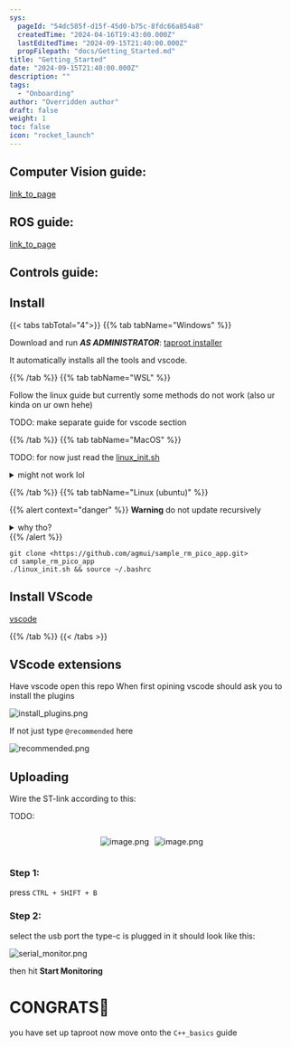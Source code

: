 ```yaml
---
sys:
  pageId: "54dc585f-d15f-45d0-b75c-8fdc66a854a8"
  createdTime: "2024-04-16T19:43:00.000Z"
  lastEditedTime: "2024-09-15T21:40:00.000Z"
  propFilepath: "docs/Getting_Started.md"
title: "Getting_Started"
date: "2024-09-15T21:40:00.000Z"
description: ""
tags:
  - "Onboarding"
author: "Overridden author"
draft: false
weight: 1
toc: false
icon: "rocket_launch"
---
```


## Computer Vision guide:

[link_to_page](86d45bc0-388b-4d26-8848-44f255f73d0e)

## ROS guide:

[link_to_page](3c76c1de-ec8f-46d6-8b0a-294005edc2d5)

## Controls guide:

## Install

{{< tabs tabTotal="4">}}
{{% tab tabName="Windows" %}}

Download and run _**AS ADMINISTRATOR**_: [taproot installer](https://github.com/Thornbots/TeachingFreshies/releases/tag/1.0)

It automatically installs all the tools and vscode.

{{% /tab %}}
{{% tab tabName="WSL" %}}

Follow the linux guide but currently some methods do not work (also ur kinda on ur own hehe)

TODO: make separate guide for vscode section

{{% /tab %}}
{{% tab tabName="MacOS" %}}

TODO: for now just read the [linux_init.sh](https://github.com/agmui/sample_rm_pico_app/blob/main/linux_init.sh)

<details>
<summary>might not work lol</summary>

`brew install libusb pkg-config`

Next install: [vscode](https://code.visualstudio.com/Download)

</details>

{{% /tab %}}
{{% tab tabName="Linux (ubuntu)" %}}

{{% alert context="danger" %}}
**Warning** do not update recursively
<details>
<summary>why tho?</summary>
There are some submodules that may go on for a while (like tinyusb) and I highly
recommend you don't need to get them.
If you want to see what submodules I update just look in `linux_init.sh`
</details>
{{% /alert %}}

```shell
git clone <https://github.com/agmui/sample_rm_pico_app.git>
cd sample_rm_pico_app
./linux_init.sh && source ~/.bashrc
```

## Install VScode

[vscode](https://code.visualstudio.com/Download)

{{% /tab %}}
{{< /tabs >}}

## VScode extensions

Have vscode open this repo
When first opining vscode should ask you to install the plugins

![install_plugins.png](https://prod-files-secure.s3.us-west-2.amazonaws.com/d518164a-d88e-44d1-a4ee-3adb3bd8bce0/89bd30f0-1825-4e77-867b-0a41ce370880/install_plugins.png?X-Amz-Algorithm=AWS4-HMAC-SHA256&X-Amz-Content-Sha256=UNSIGNED-PAYLOAD&X-Amz-Credential=ASIAZI2LB4667UILRRTJ%2F20250326%2Fus-west-2%2Fs3%2Faws4_request&X-Amz-Date=20250326T210711Z&X-Amz-Expires=3600&X-Amz-Security-Token=IQoJb3JpZ2luX2VjEM3%2F%2F%2F%2F%2F%2F%2F%2F%2F%2FwEaCXVzLXdlc3QtMiJHMEUCIQDds0E%2BUeL%2BxsWWKNwAuGlXz%2BhPHuA6XhoF0FNz16t%2F9QIgTS9YnMWHEhZyMz76X%2BqkKZEzJla2ZfA459qkWBqBnIQq%2FwMINhAAGgw2Mzc0MjMxODM4MDUiDGaUE92%2Fi8GHSwnaESrcA4cCtm6iF6tw6FsgCS%2BYsd5Ma8BB62RAs2cekHwqBonqjMP7ca1ym9INEBPz5EUQ7l3AMD0LijkwNHjGf%2FcPdi7wuml7%2Fvt%2BVnoVPum2fThS9bxhOY9%2BvkU8LRZjexg8cYkUkfryPGuR%2F3oHFhWkr%2Bwx%2F0P%2BVo7Li%2BYXq3By4AbvIEUw3YAHYtW2TON9xlGCmFexI9ySgjvdUMTzW%2BKVILo3lm0xthjURobWJSkvs2esEIZ18rF7uUT0uCzqCRoaABDRmlx3pg9axqwDVhQvYexF3W%2BgxAMKCw9XrLwdmADTl98F1IX8zWlo%2F1jbWE9ra3z7DQ3ZjN5vYkXaDez0CJC5%2BVbPRZx7ovI6xUxaPjtmCXPwtpmtLW9fajELCP4OCjZ9F7pT%2Fm8tj7kMrO1R9mNslO2bKdR7egxHvyDgvKbCOw1oKFYpyxygtusEaOx6u7oJxupUbmuaL7qk9yvBRn%2FvaXDioh06fSPwKeza%2BuowmGGh%2Fm44fVrEw%2BIKk2czzytji5NCw%2FiaNJPTtyIs2oKuF1%2FS2vnHsWKenpjNxwSpCf7wMAsteSmKaYbdwll70KVswJgKcneYibGyuIl77cjw0QZBdEhI8Gr%2BNOsgX41WPJF8zIMDD%2FriVxxUMNrTkb8GOqUBwhY28mS2GbcoGzJ3pUMSalcXQF%2FjCvuN8Q%2BfakRgFyUHW9%2Ba%2B%2FmYWo0rExDSZwzYbN51ZrHJISqfIQZ%2Fy2mFWMtxAC9fmWWIzc6uAeAZzrpEo3lfJvcxa2waNNzb0oKnq52slenAvpg15%2BI%2BtVonoifZ5GtWpA4gpTtfk5dtyMYq%2BIam0U3TmW%2B0qP5SLXCTAql6x3PJKuStlUjI4qdYplx4obIT&X-Amz-Signature=100d0d359977e7ce960251df64a284929e6017b0392eea16b808baec82590440&X-Amz-SignedHeaders=host&x-id=GetObject)

If not just type `@recommended` here  

![recommended.png](https://prod-files-secure.s3.us-west-2.amazonaws.com/d518164a-d88e-44d1-a4ee-3adb3bd8bce0/61e661e9-5d85-4dfc-be0d-8d2097a5e793/recommended.png?X-Amz-Algorithm=AWS4-HMAC-SHA256&X-Amz-Content-Sha256=UNSIGNED-PAYLOAD&X-Amz-Credential=ASIAZI2LB4667UILRRTJ%2F20250326%2Fus-west-2%2Fs3%2Faws4_request&X-Amz-Date=20250326T210711Z&X-Amz-Expires=3600&X-Amz-Security-Token=IQoJb3JpZ2luX2VjEM3%2F%2F%2F%2F%2F%2F%2F%2F%2F%2FwEaCXVzLXdlc3QtMiJHMEUCIQDds0E%2BUeL%2BxsWWKNwAuGlXz%2BhPHuA6XhoF0FNz16t%2F9QIgTS9YnMWHEhZyMz76X%2BqkKZEzJla2ZfA459qkWBqBnIQq%2FwMINhAAGgw2Mzc0MjMxODM4MDUiDGaUE92%2Fi8GHSwnaESrcA4cCtm6iF6tw6FsgCS%2BYsd5Ma8BB62RAs2cekHwqBonqjMP7ca1ym9INEBPz5EUQ7l3AMD0LijkwNHjGf%2FcPdi7wuml7%2Fvt%2BVnoVPum2fThS9bxhOY9%2BvkU8LRZjexg8cYkUkfryPGuR%2F3oHFhWkr%2Bwx%2F0P%2BVo7Li%2BYXq3By4AbvIEUw3YAHYtW2TON9xlGCmFexI9ySgjvdUMTzW%2BKVILo3lm0xthjURobWJSkvs2esEIZ18rF7uUT0uCzqCRoaABDRmlx3pg9axqwDVhQvYexF3W%2BgxAMKCw9XrLwdmADTl98F1IX8zWlo%2F1jbWE9ra3z7DQ3ZjN5vYkXaDez0CJC5%2BVbPRZx7ovI6xUxaPjtmCXPwtpmtLW9fajELCP4OCjZ9F7pT%2Fm8tj7kMrO1R9mNslO2bKdR7egxHvyDgvKbCOw1oKFYpyxygtusEaOx6u7oJxupUbmuaL7qk9yvBRn%2FvaXDioh06fSPwKeza%2BuowmGGh%2Fm44fVrEw%2BIKk2czzytji5NCw%2FiaNJPTtyIs2oKuF1%2FS2vnHsWKenpjNxwSpCf7wMAsteSmKaYbdwll70KVswJgKcneYibGyuIl77cjw0QZBdEhI8Gr%2BNOsgX41WPJF8zIMDD%2FriVxxUMNrTkb8GOqUBwhY28mS2GbcoGzJ3pUMSalcXQF%2FjCvuN8Q%2BfakRgFyUHW9%2Ba%2B%2FmYWo0rExDSZwzYbN51ZrHJISqfIQZ%2Fy2mFWMtxAC9fmWWIzc6uAeAZzrpEo3lfJvcxa2waNNzb0oKnq52slenAvpg15%2BI%2BtVonoifZ5GtWpA4gpTtfk5dtyMYq%2BIam0U3TmW%2B0qP5SLXCTAql6x3PJKuStlUjI4qdYplx4obIT&X-Amz-Signature=3d500c119b82975f5091293265e9ceb19e81b20ddf993a2d992c7cff4ac0c1bb&X-Amz-SignedHeaders=host&x-id=GetObject)

## Uploading

Wire the ST-link according to this:

TODO:

<div style="display: flex;flex-direction: row; column-gap:10px; max-width: 630px;justify-content: center;">
<div>

![image.png](https://prod-files-secure.s3.us-west-2.amazonaws.com/d518164a-d88e-44d1-a4ee-3adb3bd8bce0/210ecb78-1116-4d7b-b9b7-2292f66fa2c2/image.png?X-Amz-Algorithm=AWS4-HMAC-SHA256&X-Amz-Content-Sha256=UNSIGNED-PAYLOAD&X-Amz-Credential=ASIAZI2LB466QF3P4AIV%2F20250326%2Fus-west-2%2Fs3%2Faws4_request&X-Amz-Date=20250326T210713Z&X-Amz-Expires=3600&X-Amz-Security-Token=IQoJb3JpZ2luX2VjEM3%2F%2F%2F%2F%2F%2F%2F%2F%2F%2FwEaCXVzLXdlc3QtMiJHMEUCIQDf5gw%2FSj8vjfRCwgigEUcTWbktp%2BGn08J8utA%2BibWMTgIgVUF18JF1ERgjJkKz321SysHqodBT%2BabMPQCaudNZo6Aq%2FwMINhAAGgw2Mzc0MjMxODM4MDUiDDB1REfdeQxdXZEgkyrcAyVAW5bHii4Czb7jxDo8K06eDN62asN8u98ekVNAgnv4UHLe4IqrP7RmgN2htPNp2avodhrBEUbk66Xyj%2B%2Bh9dmdt%2FLcbPEpsAMoyYjWXULtXsT6fUI8ZU1qe%2F7YjLGeDCX1CsW%2FdypXkyXgl%2Fgfo6iSIc1O6c%2FNnflSe93sHlGx2pWi4uNcZi1evg%2B5W6BmDqevIKpt8sjJ%2Fk8foDv1qXcoYoZvgEY2Q67lxKAgwBK1wVqflD8m5kmMg%2FP%2B0TaKmGNrUh0pt9TzNNKQbsHXuQC9OmnwGJb5V1GfWR4ih%2Bv8sHc%2BNflZp9381V%2BM8oUIiJFIyA4D9Fa5AEl9EuJMP2F1TjP61vIvi5RPV66CqY2%2FtnYVMrLKoV%2F81se%2BKNyBp%2Fy3V%2FLMpPRSSFoZSADrtDUGMbRWMnACMmOqWx5i6VgzpMPqMDWbCDccypr%2FS7WaagwQ0kDzGgNm6x9IdPY1Rqq6Dlgg2z%2F3ExDE4kbk4m3Nq0PmM8Wv2Hp6X6YQ6hPOm%2FPsrPB7SVyyxbuqb4JeEbj%2BnbZmUgCSyDyrVFc2euVsnX0kyFQirmYdH1psbWIU4AySHk5hEJyDxLWxThJO618KS1SK1QpDYZ2qXKtmpzRVX33BjTRvZukOW%2BQEMK7Skb8GOqUBb0%2F0WuLLm5EqwlINHh1mMcaWa5LZ0IRTKtIb1OBEMVOBeHqMHbS50YSnsMhhqgZOJrXQQRl7%2FCre9tWE53iODHUxTrnavJppMGcJqSXhjYBKZW1g3Vzga1EfFMmzxqFS1lH8Lk5as7qw5o%2FDzkmnk05LmFsiqt9B5C2fYl5oRN3tCDRLJdqj5G1IIczefyIOJFBEbokw87PCGbk1i1xK8DIQhU7Y&X-Amz-Signature=2a336641b37509962a602ec60f78728f4e08aa70b7c787245ff11fa14f64b92d&X-Amz-SignedHeaders=host&x-id=GetObject)

</div>
<div>

![image.png](https://prod-files-secure.s3.us-west-2.amazonaws.com/d518164a-d88e-44d1-a4ee-3adb3bd8bce0/33a0fd0f-8ca6-4a86-8e09-26e95ded1fff/image.png?X-Amz-Algorithm=AWS4-HMAC-SHA256&X-Amz-Content-Sha256=UNSIGNED-PAYLOAD&X-Amz-Credential=ASIAZI2LB4664PCLA27Z%2F20250326%2Fus-west-2%2Fs3%2Faws4_request&X-Amz-Date=20250326T210713Z&X-Amz-Expires=3600&X-Amz-Security-Token=IQoJb3JpZ2luX2VjEM3%2F%2F%2F%2F%2F%2F%2F%2F%2F%2FwEaCXVzLXdlc3QtMiJIMEYCIQCHXdWVXQaDEa81dVGbMyoBNayr0AdjNieIb6h0WrAQfAIhAMag7vSmFFtt8xPsss5ZDmYogqRjAWgZIYWs9CAlbii1Kv8DCDYQABoMNjM3NDIzMTgzODA1IgyLql9X6ILQXC81Y54q3AOuYaEVi4XHIVz%2BpAhPOV1mbyF7%2Fn8KhaOLGVOBSSDKmktnIil3RdwGc4qBWzW%2By5B7MlC3lMTkSaY6y6Y8ZLoW9mMY5NCjXVpm34HXAZt%2BfthLwmbsb24A86oblf2xL3ErBVokZHxi9gP7dZv2ZuQaIfqxgqTWuQ8w3VUsOIvW9yhjk0lSPNNV0iEZiuDoalRAfbHP8GYoPRu6y2LOlFCBl%2BX3yC9Bt6o2GaYr8O8KZgesaQ5Dp0md1%2FQ0c7g67jzoya5MYwNYTDBWkxCvUpgNnzDl1ufnGm1wuDRktRSZlx6gRBy%2FcbmSpWZVzTSGcM3KzobJK%2BlPMg%2BvhTp2m9OVYRzVH%2F5XILMEgvbjpHsmnL7YLDBKzMu481CXvOrltDKFwSNbl3UxcYo%2FYxKzVV2U0UefI5jKza9Hww5AtW3qt8TQp6iWKEcdxjTfb8TeM9O73M2VlHc4%2B6ASigQ35cgIZ7E%2Bih8h2FRZlV1ZSu0RGOZmWscRFJDCQezdBuDrSOKxHAKc4EfvbTEGeMA7bHMUj%2FBa13BPEB%2BE4i5hgFWT7ygXQjeu9TlRtocLc%2FxBCMHfv4MTDGLSzhM2G16eEQgPOpUPuS3YmVKFV9BaQtqK%2BydZZdghzpnwjr7EDDCq0pG%2FBjqkAYrNbK%2BLGJFbrQPoH3Ogu%2BtS0Tk8JXUpUgA%2BLCDUQC4DlgzPyRZP7u%2BGYdsLpuZa8dv2dB5fWFpLgkw%2B9vOYWf1SkFAnUgvoKUNugv0FEvgu6%2FhBi%2BGr5xJb8itnz%2Bv5OKvlJLTXA7NkG1W4KqUesNzXJPSxRkbECMzI3vSpnmrfR92DhmzhfbADwJGgdfVMDGjK98gMkLoloV3jVAHnE%2BgGBpFS&X-Amz-Signature=a18caf675a66e1d7a28cd4ab78f1cb9bfd8f97ab7b96f5f0e32fef90034c7fdf&X-Amz-SignedHeaders=host&x-id=GetObject)

</div>
</div>

### Step 1:

press `CTRL + SHIFT + B`

### Step 2:

select the usb port the type-c is plugged in it should look like this:

![serial_monitor.png](https://prod-files-secure.s3.us-west-2.amazonaws.com/d518164a-d88e-44d1-a4ee-3adb3bd8bce0/f03f4774-05d4-4393-b6a0-d5efb6d315ab/serial_monitor.png?X-Amz-Algorithm=AWS4-HMAC-SHA256&X-Amz-Content-Sha256=UNSIGNED-PAYLOAD&X-Amz-Credential=ASIAZI2LB4667UILRRTJ%2F20250326%2Fus-west-2%2Fs3%2Faws4_request&X-Amz-Date=20250326T210711Z&X-Amz-Expires=3600&X-Amz-Security-Token=IQoJb3JpZ2luX2VjEM3%2F%2F%2F%2F%2F%2F%2F%2F%2F%2FwEaCXVzLXdlc3QtMiJHMEUCIQDds0E%2BUeL%2BxsWWKNwAuGlXz%2BhPHuA6XhoF0FNz16t%2F9QIgTS9YnMWHEhZyMz76X%2BqkKZEzJla2ZfA459qkWBqBnIQq%2FwMINhAAGgw2Mzc0MjMxODM4MDUiDGaUE92%2Fi8GHSwnaESrcA4cCtm6iF6tw6FsgCS%2BYsd5Ma8BB62RAs2cekHwqBonqjMP7ca1ym9INEBPz5EUQ7l3AMD0LijkwNHjGf%2FcPdi7wuml7%2Fvt%2BVnoVPum2fThS9bxhOY9%2BvkU8LRZjexg8cYkUkfryPGuR%2F3oHFhWkr%2Bwx%2F0P%2BVo7Li%2BYXq3By4AbvIEUw3YAHYtW2TON9xlGCmFexI9ySgjvdUMTzW%2BKVILo3lm0xthjURobWJSkvs2esEIZ18rF7uUT0uCzqCRoaABDRmlx3pg9axqwDVhQvYexF3W%2BgxAMKCw9XrLwdmADTl98F1IX8zWlo%2F1jbWE9ra3z7DQ3ZjN5vYkXaDez0CJC5%2BVbPRZx7ovI6xUxaPjtmCXPwtpmtLW9fajELCP4OCjZ9F7pT%2Fm8tj7kMrO1R9mNslO2bKdR7egxHvyDgvKbCOw1oKFYpyxygtusEaOx6u7oJxupUbmuaL7qk9yvBRn%2FvaXDioh06fSPwKeza%2BuowmGGh%2Fm44fVrEw%2BIKk2czzytji5NCw%2FiaNJPTtyIs2oKuF1%2FS2vnHsWKenpjNxwSpCf7wMAsteSmKaYbdwll70KVswJgKcneYibGyuIl77cjw0QZBdEhI8Gr%2BNOsgX41WPJF8zIMDD%2FriVxxUMNrTkb8GOqUBwhY28mS2GbcoGzJ3pUMSalcXQF%2FjCvuN8Q%2BfakRgFyUHW9%2Ba%2B%2FmYWo0rExDSZwzYbN51ZrHJISqfIQZ%2Fy2mFWMtxAC9fmWWIzc6uAeAZzrpEo3lfJvcxa2waNNzb0oKnq52slenAvpg15%2BI%2BtVonoifZ5GtWpA4gpTtfk5dtyMYq%2BIam0U3TmW%2B0qP5SLXCTAql6x3PJKuStlUjI4qdYplx4obIT&X-Amz-Signature=ca7203c29a7fad53001e593931288a5164e3b5cd81fa19054924fda1de8c277d&X-Amz-SignedHeaders=host&x-id=GetObject)

then hit **Start Monitoring**

# CONGRATS🎉

you have set up taproot now move onto the `C++_basics` guide
